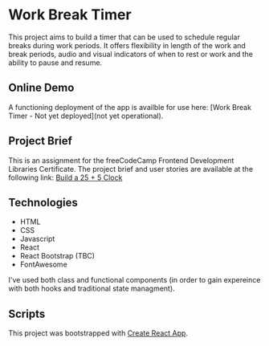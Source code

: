 # Work Break Timer
This project aims to build a timer that can be used to schedule regular breaks during work periods. It offers flexibility in length of the work and break periods, audio and visual indicators of when to rest or work and the ability to pause and resume.

## Online Demo
A functioning deployment of the app is availble for use here: [Work Break Timer - Not yet deployed](not yet operational).

## Project Brief

This is an assignment for the freeCodeCamp Frontend Development Libraries Certificate. The project brief and user stories are available at the following link:
[Build a 25 + 5 Clock](https://www.freecodecamp.org/learn/front-end-development-libraries/front-end-development-libraries-projects/build-a-25--5-clock)

## Technologies

- HTML
- CSS
- Javascript
- React
- React Bootstrap (TBC)
- FontAwesome

I've used both class and functional components (in order to gain expereince with both hooks and traditional state managment). 

## Scripts

This project was bootstrapped with [Create React App](https://github.com/facebook/create-react-app).
